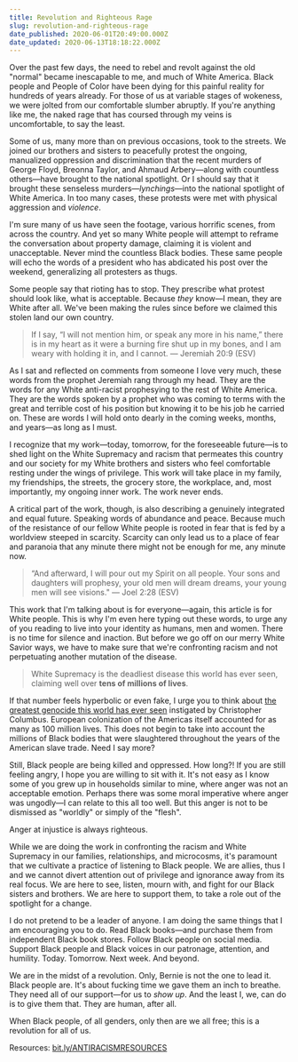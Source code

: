 ```yaml
---
title: Revolution and Righteous Rage
slug: revolution-and-righteous-rage
date_published: 2020-06-01T20:49:00.000Z
date_updated: 2020-06-13T18:18:22.000Z
---
```


Over the past few days, the need to rebel and revolt against the old "normal" became inescapable to me, and much of White America. Black people and People of Color have been dying for this painful reality for hundreds of years already. For those of us at variable stages of wokeness, we were jolted from our comfortable slumber abruptly. If you're anything like me, the naked rage that has coursed through my veins is uncomfortable, to say the least.

Some of us, many more than on previous occasions, took to the streets. We joined our brothers and sisters to peacefully protest the ongoing, manualized oppression and discrimination that the recent murders of George Floyd, Breonna Taylor, and Ahmaud Arbery—along with countless others—have brought to the national spotlight. Or I should say that it brought these senseless murders—*lynchings*—into the national spotlight of White America. In too many cases, these protests were met with physical aggression and *violence*.

I'm sure many of us have seen the footage, various horrific scenes, from across the country. And yet so many White people will attempt to reframe the conversation about property damage, claiming it is violent and unacceptable. Never mind the countless Black bodies. These same people will echo the words of a president who has abdicated his post over the weekend, generalizing all protesters as thugs.

Some people say that rioting has to stop. They prescribe what protest should look like, what is acceptable. Because *they* know—I mean, they are White after all. We've been making the rules since before we claimed this stolen land our own country.

> If I say, “I will not mention him,
> or speak any more in his name,”
> there is in my heart as it were a burning fire
> shut up in my bones,
> and I am weary with holding it in,
> and I cannot.
> — Jeremiah 20:9 (ESV)

As I sat and reflected on comments from someone I love very much, these words from the prophet Jeremiah rang through my head. They are the words for any White anti-racist prophesying to the rest of White America. They are the words spoken by a prophet who was coming to terms with the great and terrible cost of his position but knowing it to be his job he carried on. These are words I will hold onto dearly in the coming weeks, months, and years—as long as I must.

I recognize that my work—today, tomorrow, for the foreseeable future—is to shed light on the White Supremacy and racism that permeates this country and our society for my White brothers and sisters who feel comfortable resting under the wings of privilege. This work will take place in my family, my friendships, the streets, the grocery store, the workplace, and, most importantly, my ongoing inner work. The work never ends.

A critical part of the work, though, is also describing a genuinely integrated and equal future. Speaking words of abundance and peace. Because much of the resistance of our fellow White people is rooted in fear that is fed by a worldview steeped in scarcity. Scarcity can only lead us to a place of fear and paranoia that any minute there might not be enough for me, any minute now.

> “And afterward,
> I will pour out my Spirit on all people.
> Your sons and daughters will prophesy,
> your old men will dream dreams,
> your young men will see visions."
> — Joel 2:28 (ESV)

This work that I'm talking about is for everyone—again, this article is for White people. This is why I'm even here typing out these words, to urge any of you reading to live into your identity as humans, men and women. There is no time for silence and inaction. But before we go off on our merry White Savior ways, we have to make sure that we're confronting racism and not perpetuating another mutation of the disease.

> White Supremacy is the deadliest disease this world has ever seen, claiming well over **tens of millions of lives**.

If that number feels hyperbolic or even fake, I urge you to think about [the greatest genocide this world has ever seen](https://www.mit.edu/~thistle/v9/9.11/1columbus.html) instigated by Christopher Columbus. European colonization of the Americas itself accounted for as many as 100 million lives. This does not begin to take into account the millions of Black bodies that were slaughtered throughout the years of the American slave trade. Need I say more?

Still, Black people are being killed and oppressed. How long?! If you are still feeling angry, I hope you are willing to sit with it. It's not easy as I know some of you grew up in households similar to mine, where anger was not an acceptable emotion. Perhaps there was some moral imperative where anger was ungodly—I can relate to this all too well. But this anger is not to be dismissed as "worldly" or simply of the "flesh".

Anger at injustice is always righteous.

While we are doing the work in confronting the racism and White Supremacy in our families, relationships, and microcosms, it's paramount that we cultivate a practice of listening to Black people. We are allies, thus I and we cannot divert attention out of privilege and ignorance away from its real focus. We are here to see, listen, mourn with, and fight for our Black sisters and brothers. We are here to support them, to take a role out of the spotlight for a change.

I do not pretend to be a leader of anyone. I am doing the same things that I am encouraging you to do. Read Black books—and purchase them from independent Black book stores. Follow Black people on social media. Support Black people and Black voices in our patronage, attention, and humility. Today. Tomorrow. Next week. And beyond.

We are in the midst of a revolution. Only, Bernie is not the one to lead it. Black people are. It's about fucking time we gave them an inch to breathe. They need all of our support—for us to *show up*. And the least I, we, can do is to give them that. They are human, after all.

When Black people, of all genders, only then are we all free; this is a revolution for all of us.

Resources:
[bit.ly/ANTIRACISMRESOURCES](__GHOST_URL__/revolution-and-righteous-rage/bit.ly/ANTIRACISMRESOURCES)
